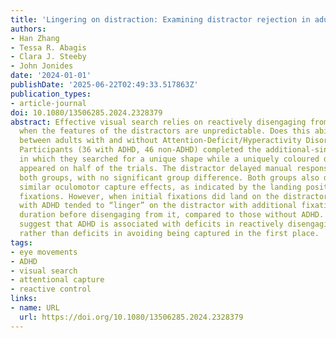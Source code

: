 ```yaml
---
title: 'Lingering on distraction: Examining distractor rejection in adults with ADHD'
authors:
- Han Zhang
- Tessa R. Abagis
- Clara J. Steeby
- John Jonides
date: '2024-01-01'
publishDate: '2025-06-22T02:49:33.517863Z'
publication_types:
- article-journal
doi: 10.1080/13506285.2024.2328379
abstract: Effective visual search relies on reactively disengaging from distractors
  when the features of the distractors are unpredictable. Does this ability differ
  between adults with and without Attention-Deficit/Hyperactivity Disorder (ADHD)?.
  Participants (36 with ADHD, 46 non-ADHD) completed the additional-singleton task,
  in which they searched for a unique shape while a uniquely coloured distractor unpredictably
  appeared on half of the trials. The distractor delayed manual response times in
  both groups, with no significant group difference. Both groups also demonstrated
  similar oculomotor capture effects, as indicated by the landing position of initial
  fixations. However, when initial fixations did land on the distractor, participants
  with ADHD tended to “linger” on the distractor with additional fixations and longer
  duration before disengaging from it, compared to those without ADHD. These results
  suggest that ADHD is associated with deficits in reactively disengaging from distractions
  rather than deficits in avoiding being captured in the first place.
tags:
- eye movements
- ADHD
- visual search
- attentional capture
- reactive control
links:
- name: URL
  url: https://doi.org/10.1080/13506285.2024.2328379
---
```

